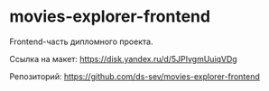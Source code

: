 # movies-explorer-frontend

Frontend-часть дипломного проекта.

Ссылка на макет: https://disk.yandex.ru/d/5JPIvgmUuiqVDg

Репозиторий: https://github.com/ds-sev/movies-explorer-frontend
